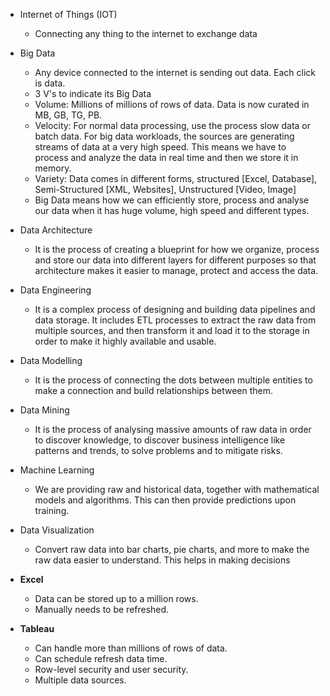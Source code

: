 - Internet of Things (IOT)
  - Connecting any thing to the internet to exchange data
- Big Data
  - Any device connected to the internet is sending out data. Each click is data. 
  - 3 V's to indicate its Big Data
  - Volume: Millions of millions of rows of data. Data is now curated in MB, GB, TG, PB.
  - Velocity: For normal data processing, use the process slow data or batch data. For big data workloads, the sources are generating streams of data at a very high speed. This means we have to process and analyze the data in real time and then we store it in memory.
  - Variety: Data comes in different forms, structured [Excel, Database], Semi-Structured [XML, Websites], Unstructured [Video, Image]
  - Big Data means how we can efficiently store, process and analyse our data when it has huge volume, high speed and different types.

- Data Architecture
  - It is the process of creating a blueprint for how we organize, process and store our data into different layers for different purposes so that architecture makes it easier to manage, protect and access the data.
- Data Engineering
  - It is a complex process of designing and building data pipelines and data storage. It includes ETL processes to extract the raw data from multiple sources, and then transform it and load it to the storage in order to make it highly available and usable.
- Data Modelling
  - It is the process of connecting the dots between multiple entities to make a connection and build relationships between them.
- Data Mining
  - It is the process of analysing massive amounts of raw data in order to discover knowledge, to discover business intelligence like patterns and trends, to solve problems and to mitigate risks. 
- Machine Learning
  - We are providing raw and historical data, together with mathematical models and algorithms. This can then provide predictions upon training. 
- Data Visualization
  - Convert raw data into bar charts, pie charts, and more to make the raw data easier to understand. This helps in making decisions

- **Excel**
  - Data can be stored up to a million rows.
  - Manually needs to be refreshed.
- **Tableau**
  - Can handle more than millions of rows of data.
  - Can schedule refresh data time.
  - Row-level security and user security.
  - Multiple data sources.
